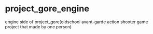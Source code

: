 # project_gore_engine
engine side of project_gore(oldschool avant-garde action shooter game project that made by one person)


